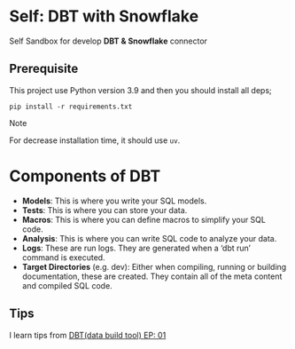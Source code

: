 # Self: DBT with Snowflake

Self Sandbox for develop **DBT & Snowflake** connector

## Prerequisite

This project use Python version 3.9 and then you should install all deps;

```shell
pip install -r requirements.txt
```

> [!NOTE]
> For decrease installation time, it should use `uv`.

# Components of DBT

- **Models**: This is where you write your SQL models.
- **Tests**: This is where you can store your data.
- **Macros**: This is where you can define macros to simplify your SQL code.
- **Analysis**: This is where you can write SQL code to analyze your data.
- **Logs**: These are run logs. They are generated when a ‘dbt run’ command is executed.
- **Target Directories** (e.g. dev): Either when compiling, running or building
  documentation, these are created. They contain all of the meta content and
  compiled SQL code.

## Tips

I learn tips from [DBT(data build tool) EP: 01](https://aumt3.medium.com/dbt-data-build-tool-ep-01-adb58297e788)

